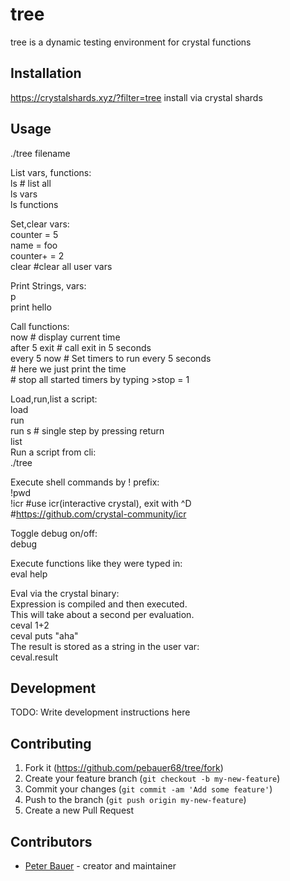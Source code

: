 # tree

tree is a dynamic testing environment for crystal functions

## Installation

https://crystalshards.xyz/?filter=tree
install via crystal shards 

## Usage
./tree filename 


List vars, functions:   
ls # list all  
ls vars  
ls functions    

Set,clear vars:  
counter = 5   
name = foo  
counter+ = 2  
clear          #clear all user vars    

Print Strings, vars:  
p <varname>   
print hello    

Call functions:  
now            # display current time    
after 5 exit   # call exit in 5 seconds    
every 5 now    # Set timers to run <function> every 5 seconds    
               # here we just print the time    
               # stop all started timers by typing >stop = 1  

Load,run,list a script:  
load <filename>  
run   
run s  # single step by pressing return   
list  
Run a script from cli:  
./tree <filename>  

Execute shell commands by ! prefix:  
!pwd        
!icr     #use icr(interactive crystal), exit with ^D  
           #https://github.com/crystal-community/icr  

Toggle debug on/off:  
debug  

Execute functions like they were typed in:  
eval help  

Eval via the crystal binary:  
Expression is compiled and then executed.  
This will take about a second per evaluation.   
ceval 1+2  
ceval puts "aha"  
The result is stored as a string in the user var:  
ceval.result  

## Development

TODO: Write development instructions here

## Contributing

1. Fork it (<https://github.com/pebauer68/tree/fork>)
2. Create your feature branch (`git checkout -b my-new-feature`)
3. Commit your changes (`git commit -am 'Add some feature'`)
4. Push to the branch (`git push origin my-new-feature`)
5. Create a new Pull Request

## Contributors

- [Peter Bauer](https://github.com/pebauer68) - creator and maintainer
